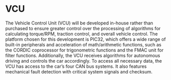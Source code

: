 # VCU

The Vehicle Control Unit (VCU) will be developed in-house rather than purchased to ensure greater control over the processing of algorithms for calculating torque/RPM, traction control, and overall vehicle control. The platform chosen for this development is PIC32, which offers a wide range of built-in peripherals and acceleration of math/arithmetic functions, such as the CORDIC coprocessor for trigonometric functions and the FMAC unit for filter functions. Additionally, the VCU receives algorithms for autonomous driving and controls the car accordingly. To access all necessary data, the VCU has access to the car’s four CAN bus systems. It also features mechanical fault detection with critical system signals and checksum.
